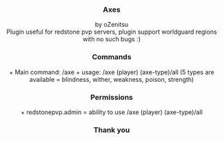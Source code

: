 <div align="center">
  <h3 align="center">Axes</h3>
  <p align="center">
    by oZenitsu
    <br />
    Plugin useful for redstone pvp servers, plugin support worldguard regions with no such bugs :)
    <br />
    <h3 align="center">Commands</h3>
    + Main command: /axe
    + usage: /axe (player) (axe-type)/all (5 types are available = blindness, wither, weakness, poison, strength)
    <br />
    <h3 align="center">Permissions</h3>
    + redstonepvp.admin = ability to use /axe (player) (axe-type)/all
    <br />
    <h3 align="center">Thank you</h3>
  </p>
</div>
